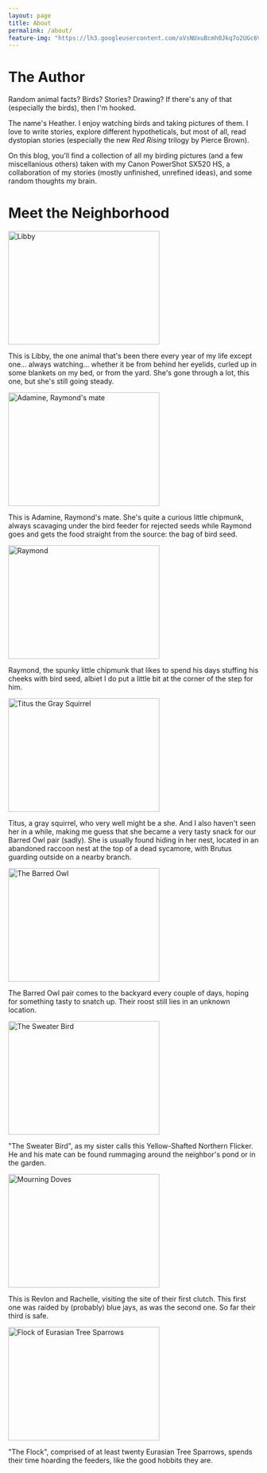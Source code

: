 ```yaml
---
layout: page
title: About
permalink: /about/
feature-img: "https://lh3.googleusercontent.com/oVsNUxuBcmh0Jkq7o2UGc6V6vt_X8oqIwtBahK3RrYY=w1366-h532-no"
---
```


<h1> The Author </h1>

Random animal facts? Birds? Stories? Drawing? If there's any of that (especially the birds), then I'm hooked. 

The name's Heather. I enjoy watching birds and taking pictures of them. I love to write stories, explore different hypotheticals, but most of all, read dystopian stories (especially the new *Red Rising* trilogy by Pierce Brown). 

On this blog, you'll find a collection of all my birding pictures (and a few miscellanious others) taken with my Canon PowerShot SX520 HS, a collaboration of my stories (mostly unfinished, unrefined ideas), and some random thoughts my brain.

<h1>Meet the Neighborhood</h1>

<img src="https://lh3.googleusercontent.com/T0RdkQsQbTPmEoWevyVW0eIEW8sybq6g9c05qpg-u3k=w958-h669-no" alt="Libby" style="width:304px;height:228px;">

This is Libby, the one animal that's been there every year of my life except one... always watching... whether it be from behind her eyelids, curled up in some blankets on my bed, or from the yard. She's gone through a lot, this one, but she's still going steady.

<img src="https://lh3.googleusercontent.com/Ul5nnsWPsaXV63qu_6NMKWRGN3qX_GbAtxR1JiUnlBw=w502-h669-no" alt="Adamine, Raymond's mate" style="width:304px;height:228px;">

This is Adamine, Raymond's mate. She's quite a curious little chipmunk, always scavaging under the bird feeder for rejected seeds while Raymond goes and gets the food straight from the source: the bag of bird seed.

<img src="https://lh3.googleusercontent.com/_kG2_gpmnETY8tJ3ZvMYRyfLNXPCOJIw6ADT-8o7UPo=w892-h669-no" alt="Raymond" style="width:304px;height:228px;">

Raymond, the spunky little chipmunk that likes to spend his days stuffing his cheeks with bird seed, albiet I do put a little bit at the corner of the step for him.

<img src="https://lh3.googleusercontent.com/otkPVwg8NFGyKO_PODEBOKLrc0EeAsO3LpgKKZdBtEE=w892-h669-no" alt="Titus the Gray Squirrel" style="width:304px;height:228px;">

Titus, a gray squirrel, who very well might be a she. And I also haven't seen her in a while, making me guess that she became a very tasty snack for our Barred Owl pair (sadly). She is usually found hiding in her nest, located in an abandoned raccoon nest at the top of a dead sycamore, with Brutus guarding outside on a nearby branch.

<img src="https://lh3.googleusercontent.com/cE9qfU2MNY8ac0lSO8aySToYif3_vraMynGzT0NNKUc=w892-h669-no" alt="The Barred Owl" style="width:304px;height:228px;">

The Barred Owl pair comes to the backyard every couple of days, hoping for something tasty to snatch up. Their roost still lies in an unknown location.

<img src="https://lh3.googleusercontent.com/xIIGsMZKrthADaKOaePPKnxvdWSGkaGR-583-1-1QQM=w892-h669-no" alt="The Sweater Bird" style="width:304px;height:228px;">

"The Sweater Bird", as my sister calls this Yellow-Shafted Northern Flicker. He and his mate can be found rummaging around the neighbor's pond or in the garden.

<img src="https://photos.google.com/photo/AF1QipN5osxihizLx_Rynm6fJCQclRCjQtXyZQQXQRk6" alt="Mourning Doves" style="width:304px;height:228px;">

This is Revlon and Rachelle, visiting the site of their first clutch. This first one was raided by (probably) blue jays, as was the second one. So far their third is safe.

<img src="https://lh3.googleusercontent.com/hgix-kik2l_pa0s4PEcCOscqyFOXjc_xMjOz8Mt_mH4=w892-h669-no" alt="Flock of Eurasian Tree Sparrows" style="width:304px;height:228px">

"The Flock", comprised of at least twenty Eurasian Tree Sparrows, spends their time hoarding the feeders, like the good hobbits they are.



